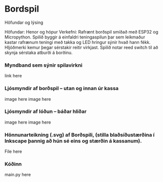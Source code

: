 # Bordspil

Höfundar og lýsing

Höfundar: Henor og hópur
Verkefni: Rafrænt borðspil smíðað með ESP32 og Micropython. Spilið byggir á einfaldri teningaspilun þar sem leikmaður kastar rafrænum teningi með takka og LED hringur sýnir hvað hann fékk. Hljóðmerki kemur þegar sérstakir reitir virkjast. Spilið notar reed switch til að skynja sérstaka atburði á borðinu.

### Myndband sem sýnir spilavirkni
link here

### Ljósmyndir af borðspil – utan og innan úr kassa
image here
image here

### Ljósmyndir af lóðun – báðar hliðar
image here
image here


### Hönnunarteikning (.svg) af Borðspili, (stilla blaðsíðustærðina í Inkscape þannig að hún sé eins og stærðin á kassanum).
File here

### Kóðinn
main.py here
